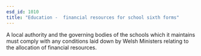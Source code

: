 ```yaml
---
esd_id: 1010
title: "Education -  financial resources for school sixth forms"
---
```


A local authority and the governing bodies of the schools which it maintains must comply with any conditions laid down by Welsh Ministers relating to the allocation of financial resources.

